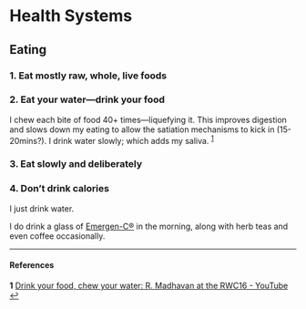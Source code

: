 # Health Systems

## Eating

### 1. Eat mostly raw, whole, live foods

### 2. Eat your water—drink your food
I chew each bite of food 40+ times—liquefying it.
This improves digestion and slows down my eating to allow the satiation mechanisms to kick in (15-20mins?). I drink water slowly; which adds my saliva.
<sup id="a1">[1](#f1)</sup>

### 3. Eat slowly and deliberately

### 4. Don’t drink calories
I just drink water.

I do drink a glass of [Emergen-C®](https://www.emergenc.com/) in the morning, along with herb teas and even coffee occasionally.




---
#### References
<b id="f1">1</b> [Drink your food, chew your water: R. Madhavan at the RWC16 - YouTube](https://www.youtube.com/watch?v=KwHcTrYgBhg) [↩](#a1)
